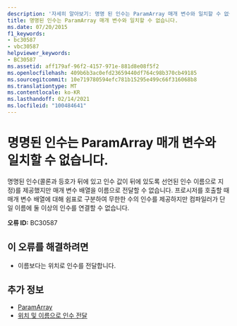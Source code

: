```yaml
---
description: '자세히 알아보기: 명명 된 인수는 ParamArray 매개 변수와 일치할 수 없습니다.'
title: 명명된 인수는 ParamArray 매개 변수와 일치할 수 없습니다.
ms.date: 07/20/2015
f1_keywords:
- bc30587
- vbc30587
helpviewer_keywords:
- BC30587
ms.assetid: aff179af-96f2-4157-971e-881d8e08f5f2
ms.openlocfilehash: 409b6b3ac0efd23659440df764c98b370cb49185
ms.sourcegitcommit: 10e719780594efc781b15295e499c66f316068b8
ms.translationtype: MT
ms.contentlocale: ko-KR
ms.lasthandoff: 02/14/2021
ms.locfileid: "100484641"
---
```

# <a name="named-argument-cannot-match-a-paramarray-parameter"></a>명명된 인수는 ParamArray 매개 변수와 일치할 수 없습니다.

명명된 인수(콜론과 등호가 뒤에 있고 인수 값이 뒤에 있도록 선언된 인수 이름으로 지정)를 제공했지만 매개 변수 배열을 이름으로 전달할 수 없습니다. 프로시저를 호출할 때 매개 변수 배열에 대해 쉼표로 구분하여 무한한 수의 인수를 제공하지만 컴파일러가 단일 이름에 둘 이상의 인수를 연결할 수 없습니다.  
  
 **오류 ID:** BC30587  
  
## <a name="to-correct-this-error"></a>이 오류를 해결하려면  
  
- 이름보다는 위치로 인수를 전달합니다.  
  
## <a name="see-also"></a>추가 정보

- [ParamArray](../language-reference/modifiers/paramarray.md)
- [위치 및 이름으로 인수 전달](../programming-guide/language-features/procedures/passing-arguments-by-position-and-by-name.md)

